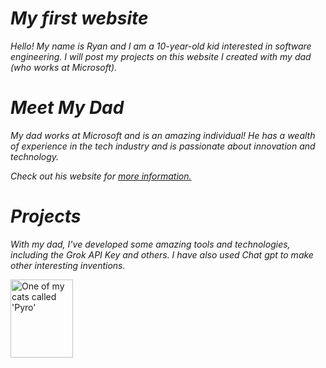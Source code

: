 # *My first website*

*Hello! My name is Ryan and I am a 10-year-old kid interested in software engineering. I will post my projects on this website I created with my dad (who works at Microsoft).*

# *Meet My Dad*

*My dad works at Microsoft and is an amazing individual! He has a wealth of experience in the tech industry and is passionate about innovation and technology.*

*Check out his website for [more information.](https://zhihua-lai.com/)*
 
# *Projects*

*With my dad, I've developed some amazing tools and technologies, including the Grok API Key and others. I have also used Chat gpt to make other interesting inventions.*

<img src="https://github.com/user-attachments/assets/a98e3ee8-9c3c-401d-a268-ec8c913f61dc" width="100" height="125" alt="One of my cats called 'Pyro'">


